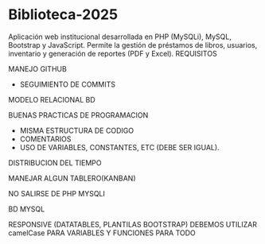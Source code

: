 # Biblioteca-2025
Aplicación web institucional desarrollada en PHP (MySQLi), MySQL, Bootstrap y JavaScript.  Permite la gestión de préstamos de libros, usuarios, inventario y generación de reportes (PDF y Excel).
REQUISITOS

MANEJO GITHUB
- SEGUIMIENTO DE COMMITS

MODELO RELACIONAL BD

BUENAS PRACTICAS DE PROGRAMACION
- MISMA ESTRUCTURA DE CODIGO
- COMENTARIOS
- USO DE VARIABLES, CONSTANTES, ETC (DEBE SER IGUAL).

DISTRIBUCION DEL TIEMPO

MANEJAR ALGUN TABLERO(KANBAN)

NO SALIRSE DE PHP MYSQLI

BD MYSQL

RESPONSIVE (DATATABLES, PLANTILAS BOOTSTRAP)
DEBEMOS UTILIZAR camelCase PARA VARIABLES Y FUNCIONES PARA TODO

